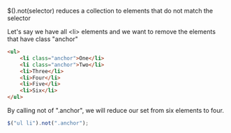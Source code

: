 $().not(selector) reduces a collection to elements that do not match the selector

Let's say we have all &lt;li> elements and we want to remove the elements that have class "anchor"


```html
<ul>
    <li class="anchor">One</li>
    <li class="anchor">Two</li>
    <li>Three</li>
    <li>Four</li>
    <li>Five</li>
    <li>Six</li>
</ul>
```


By calling not of ".anchor", we will reduce our set from six elements to four.

```js
$("ul li").not(".anchor");
```
